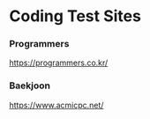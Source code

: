 # Coding Test Sites
### Programmers
https://programmers.co.kr/  
### Baekjoon
https://www.acmicpc.net/  

